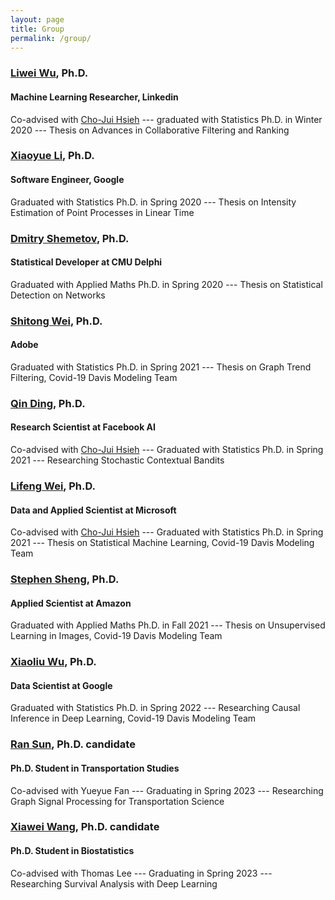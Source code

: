 ```yaml
---
layout: page
title: Group
permalink: /group/
---
```


### <a href="http://anson.ucdavis.edu/~liweiwu/index.html">Liwei Wu</a>, Ph.D.
#### Machine Learning Researcher, Linkedin
Co-advised with <a href="http://web.cs.ucla.edu/~chohsieh/">Cho-Jui Hsieh</a> --- graduated with Statistics Ph.D. in Winter 2020 --- Thesis on Advances in Collaborative Filtering and Ranking

### <a href="https://statistics.ucdavis.edu/people/xiaoyue-li">Xiaoyue Li</a>, Ph.D.
#### Software Engineer, Google
Graduated with Statistics Ph.D. in Spring 2020 --- Thesis on Intensity Estimation of Point Processes in Linear Time

### <a href="https://dshemetov.github.io/">Dmitry Shemetov</a>, Ph.D.
#### Statistical Developer at CMU Delphi
Graduated with Applied Maths Ph.D. in Spring 2020 --- Thesis on Statistical Detection on Networks 

### <a href="https://statistics.ucdavis.edu/people/shitong-wei">Shitong Wei</a>, Ph.D.
#### Adobe
Graduated with Statistics Ph.D. in Spring 2021 --- Thesis on Graph Trend Filtering, Covid-19 Davis Modeling Team

### <a href="https://statistics.ucdavis.edu/people/qin-ding">Qin Ding</a>, Ph.D.
#### Research Scientist at Facebook AI
Co-advised with <a href="http://web.cs.ucla.edu/~chohsieh/">Cho-Jui Hsieh</a> --- Graduated with Statistics Ph.D. in Spring 2021 --- Researching Stochastic Contextual Bandits

### <a href="https://statistics.ucdavis.edu/people/lifeng-wei">Lifeng Wei</a>, Ph.D.
#### Data and Applied Scientist at Microsoft
Co-advised with <a href="http://web.cs.ucla.edu/~chohsieh/">Cho-Jui Hsieh</a> --- Graduated with Statistics Ph.D. in Spring 2021 --- Thesis on Statistical Machine Learning, Covid-19 Davis Modeling Team

### <a href="https://www.linkedin.com/in/stephen-sheng-14390788">Stephen Sheng</a>, Ph.D.
#### Applied Scientist at Amazon
Graduated with Applied Maths Ph.D. in Fall 2021 --- Thesis on Unsupervised Learning in Images, Covid-19 Davis Modeling Team

### <a href="https://statistics.ucdavis.edu/people/xiaoliu-charles-wu">Xiaoliu Wu</a>, Ph.D.
#### Data Scientist at Google
Graduated with Statistics Ph.D. in Spring 2022 --- Researching Causal Inference in Deep Learning, Covid-19 Davis Modeling Team

### <a href="https://its.ucdavis.edu/people/ran-sun/">Ran Sun</a>, Ph.D. candidate
#### Ph.D. Student in Transportation Studies
Co-advised with Yueyue Fan --- Graduating in Spring 2023 --- Researching Graph Signal Processing for Transportation Science

### <a href="https://biostat.ucdavis.edu/people/xiawei-wang">Xiawei Wang</a>, Ph.D. candidate
#### Ph.D. Student in Biostatistics
Co-advised with Thomas Lee --- Graduating in Spring 2023 --- Researching Survival Analysis with Deep Learning
